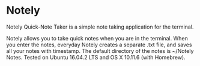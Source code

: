# Notely
Notely Quick-Note Taker is a simple note taking application for the terminal.

Notely allows you to take quick notes when you are in the terminal. When you enter the notes, everyday Notely creates a separate .txt file, and saves all your notes with timestamp. The default directory of the notes is ~/Notely Notes.
Tested on Ubuntu 16.04.2 LTS and OS X 10.11.6 (with Homebrew).
